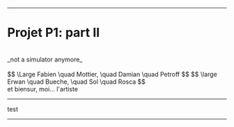 
---
# Projet P1: part II
<br>
_not a simulator anymore_
<br>
<br>
$$ \Large Fabien \quad Mottier, \quad Damian \quad Petroff $$
$$ \large Erwan \quad Bueche, \quad Sol \quad Rosca $$
<br>
et biensur, moi... l'artiste

---



test


---